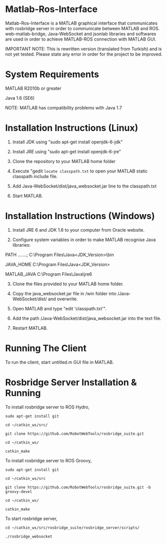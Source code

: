 Matlab-Ros-Interface
================

Matlab-Ros-Interface is a MATLAB graphical interface that communicates with rosbridge server in order to communicate between MATLAB and ROS. web-matlab-bridge, Java-WebSocket and jsonlab libraries and softwares are used in order to achieve MATLAB-ROS connection with MATLAB GUI.

IMPORTANT NOTE: This is rewritten version (translated from Turkish) and is not yet tested. Please state any error in order for the project to be improved.


System Requirements
================

MATLAB R2010b or greater

Java 1.6 (SE6)

NOTE: MATLAB has compatibility problems with Java 1.7


Installation Instructions (Linux)
================

1) Install JDK using "sudo apt-get install openjdk-6-jdk"

2) Install JRE using "sudo apt-get install openjdk-6-jre"

3) Clone the repository to your MATLAB home folder

4) Execute "gedit `locate classpath.txt` to open your MATLAB static classpath include file.

5) Add <FullPathOfFiles>Java-WebSocket/dist/java_websocket.jar line to the classpath.txt

6) Start MATLAB.



Installation Instructions (Windows)
================

1) Install JRE 6 and JDK 1.6 to your computer from Oracle website.

2) Configure system variables in order to make MATLAB recognise Java libraries:

   
PATH          .......; C:\Program Files\Java\<JDK_Version>\bin

JAVA_HOME     C:\Program Files\Java\<JDK_Version>

MATLAB_JAVA   C:\Program Files\Java\jre6

3) Clone the files provided to your MATLAB home folder.

4) Copy the java_websocket.jar file in <FullPathOfFiles>/win folder into <FullPathOfFiles>/Java-WebSocket/dist/ and overwrite.

5) Open MATLAB and type "edit 'classpath.txt'".

6) Add the path <FullPathOfFiles>/Java-WebSocket/dist/java_websocket.jar into the text file.

7) Restart MATLAB.


Running The Client
================

To run the client, start untitled.m GUI file in MATLAB.


Rosbridge Server Installation & Running
================

To install rosbridge server to ROS Hydro,

`sudo apt-get install git`

`cd ~/catkin_ws/src/`

`git clone https://github.com/RobotWebTools/rosbridge_suite.git`

`cd ~/catkin_ws/`

`catkin_make`


To install rosbridge server to ROS Groovy,

`sudo apt-get install git`

`cd ~/catkin_ws/src`

`git clone https://github.com/RobotWebTools/rosbridge_suite.git -b groovy-devel`

`cd ~/catkin_ws/`

`catkin_make`


To start rosbridge server,

`cd ~/catkin_ws/src/rosbridge_suite/rosbridge_server/scripts/`

`./rosbridge_websocket`


